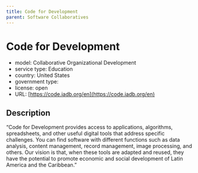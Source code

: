 ```yaml
---
title: Code for Development
parent: Software Collaboratives
---
```


# Code for Development

- model: Collaborative Organizational Development
- service type: Education
- country: United States
- government type: 
- license: open
- URL: [https://code.iadb.org/en](https://code.iadb.org/en)

## Description

“Code for Development provides access to applications, algorithms, spreadsheets, and other useful digital tools that address specific challenges. You can find software with different functions such as data analysis, content management, record management, image processing, and others. Our vision is that, when these tools are adapted and reused, they have the potential to promote economic and social development of Latin America and the Caribbean.”
